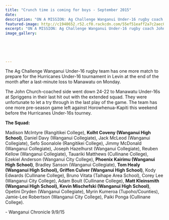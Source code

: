 ```yaml
---
title: "Crunch time is coming for boys - September 2015"
date: 
description: "ON A MISSION: Ag Challenge Wanganui Under-16 rugby coach John Church has one last chance to ready his lads for battle in the Hurricanes Under 16 tournament at the end of the month, Wanganui Chronicle."
featured-image: http://c1940652.r52.cf0.rackcdn.com/55ef51eaff2a7c2aec000008/Ag-Chall-U16-Rugby-9.9.15.jpg
excerpt: "ON A MISSION: Ag Challenge Wanganui Under-16 rugby coach John Church has one last chance to ready his lads for battle in the Hurricanes Under 16 tournament at the end of the month."
image_gallery:
    
    
    
    
    
---
```


<p>The Ag Challenge Wanganui Under-16 rugby team has one more match to prepare for the Hurricanes Under-16 tournament in Levin at the end of the month after a last-minute loss to Manawatu on Monday.</p>
<p>The John Church-coached side went down 24-22 to Manawatu Under-16s at Spriggens in their last hit out with the extended squad. They were unfortunate to let a try through in the last play of the game. The team has one more pre-season game left against Horowhenua-Kapiti this weekend before the Hurricanes Under-16s tourney.</p>
<p><strong>The Squad:</strong></p>
<p>Madison McIntyre (Rangitikei College), <strong>Kolht Coveny (Wanganui High School)</strong>, Daniel Davy (Wanganui Collegiate), Jack McLeod (Wanganui Collegiate), Sefo Soonalole (Rangitikei College), Jimmy McDonald (Wanganui Collegiate), Joseph Hazelhurst (Wanganui Collegiate), Reuben Kellow (Wanganui Collegiate), Tauariki Matthews (Cullinane College), Ezekiel Anderson (Wanganui City College), <strong>Phoenix Kairimu (Wanganui High School)</strong>, Bradley Sanson (Wanganui Collegiate), <strong>Tom Healy (Wanganui High School), Griffen Culver (Wanganui High School)</strong>, Kody Edwards (Cullinane College), Bruno Vitata (Taihape Area School), Corey Lee (Wanganui City College), Adam Boult (Cullinane College), <strong>Matt Kleinsmith (Wanganui High School), Kevin Mischefski (Wanganui High School)</strong>, Opetini Dryden (Wanganui Collegiate), Myrin Kumeroa (Tupoho/Counties), Jamie-Lee Robertson (Wanganui City College), Paiki Ponga (Cullinane College).</p>
<p class="clear syndicator">- Wanganui Chronicle 9/9/15</p>

